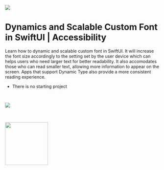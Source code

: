 <a href="https://www.youtube.com/@weschua?sub_confirmation=1">
<img src="https://drive.google.com/uc?export=view&id=1ss6g-zHckW-KFI0D3sCCp3pyCZ-bJIik">
</a>

# Dynamics and Scalable Custom Font in SwiftUI | Accessibility

Learn how to dynamic and scalable custom font in SwiftUI. It will increase the font size accordingly to the setting set by the user device which can helps users who need larger text for better readability. It also accomodates those who can read smaller text, allowing more information to appear on the screen. Apps that support Dynamic Type also provide a more consistent reading experience.

- There is no starting project

<br/>

[![](https://markdown-videos.deta.dev/youtube/y4HGe3oz6ms)](https://youtu.be/y4HGe3oz6ms)

<br/>
<br/>

<a href="https://www.youtube.com/@weschua?sub_confirmation=1">
<img src="https://drive.google.com/uc?export=view&id=1_GqbV9ZO-prNdAjKDqYy4gd9ETfqCMsM" style="width:140px;">
</a>
